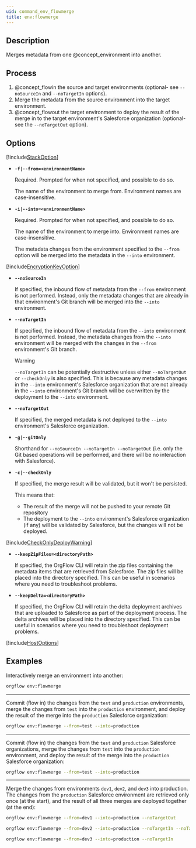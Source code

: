 ```yaml
---
uid: command_env_flowmerge
title: env:flowmerge
---
```


## Description

Merges metadata from one @concept_environment into another.

## Process

1. @concept_flowin the source and target environments (optional- see `--noSourceIn` and `--noTargetIn` options).
1. Merge the metadata from the source environment into the target environment.
1. @concept_flowout the target environment to deploy the result of the merge in to the target environment's Salesforce organization (optional- see the `--noTargetOut` option).

## Options

[!include[StackOption](partials/stack-option.md)]

- **`-f|--from=<environmentName>`**
  
  Required. Prompted for when not specified, and possible to do so.

  The name of the environment to merge from. Environment names are case-insensitive.

- **`-i|--into=<environmentName>`**
  
  Required. Prompted for when not specified, and possible to do so.

  The name of the environment to merge into. Environment names are case-insensitive.

  The metadata changes from the environment specified to the `--from` option will be merged into the metadata in the `--into` environment.
  
[!include[EncryptionKeyOption](partials/encryption-key-option.md)]

- **`--noSourceIn`**

  If specified, the inbound flow of metadata from the `--from` environment is not performed. Instead, only the metadata changes that are already in that environment's Git branch will be merged into the `--into` environment.

- **`--noTargetIn`**

  If specified, the inbound flow of metadata from the `--into` environment is not performed. Instead, the metadata changes from the `--into` environment will be merged with the changes in the `--from` environment's Git branch.

  >[!WARNING]
  >`--noTargetIn` can be potentially destructive unless either `--noTargetOut` or `--checkOnly` is also specified. This is because any metadata changes in the `--into` environment's Salesforce organization that are not already in the `--into` environment's Git branch will be overwritten by the deployment to the `--into` environment.

- **`--noTargetOut`**

  If specified, the merged metadata is not deployed to the `--into` environment's Salesforce organization.

- **`-g|--gitOnly`**

  Shorthand for `--noSourceIn --noTargetIn --noTargetOut` (i.e. only the Git based operations will be performed, and there will be no interaction with Salesforce).

- **`-c|--checkOnly`**

  If specified, the merge result will be validated, but it won't be persisted.

  This means that:
  - The result of the merge will not be pushed to your remote Git repository
  - The deployment to the `--into` environment's Salesforce organization (if any) will be validated by Salesforce, but the changes will not be deployed.

[!include[CheckOnlyDeployWarning](partials/check-only-deploy-warning.md)]

- **`--keepZipFiles=<directoryPath>`**
  
  If specified, the OrgFlow CLI will retain the zip files containing the metadata items that are retrieved from Salesforce. The zip files will be placed into the directory specified. This can be useful in scenarios where you need to troubleshoot problems.

- **`--keepDelta=<directoryPath>`**
  
  If specified, the OrgFlow CLI will retain the delta deployment archives that are uploaded to Salesforce as part of the deployment process. The delta archives will be placed into the directory specified. This can be useful in scenarios where you need to troubleshoot deployment problems.

[!include[HostOptions](partials/host-options.md)]

## Examples

Interactively merge an environment into another:

```bash
orgflow env:flowmerge
```

***

Commit (flow in) the changes from the `test` and `production` environments, merge the changes from `test` into the `production` environment, and deploy the result of the merge into the `production` Salesforce organization:

```bash
orgflow env:flowmerge --from=test --into=production
```

***

Commit (flow in) the changes from the `test` and `production` Salesforce organizations, merge the changes from `test` into the `production` environment, and deploy the result of the merge into the `production` Salesforce organization:

```bash
orgflow env:flowmerge --from=test --into=production
```

***

Merge the changes from environments `dev1`, `dev2`, and `dev3` into production. The changes from the `production` Salesforce environment are retrieved only once (at the start), and the result of all three merges are deployed together (at the end):

```bash
orgflow env:flowmerge --from=dev1 --into=production --noTargetOut

orgflow env:flowmerge --from=dev2 --into=production --noTargetIn --noTargetOut

orgflow env:flowmerge --from=dev3 --into=production --noTargetIn
```
